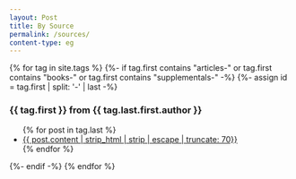 ```yaml
---
layout: Post
title: By Source
permalink: /sources/
content-type: eg
---
```


{% for tag in site.tags %}
  {%- if tag.first contains "articles-" or tag.first contains "books-" or tag.first contains "supplementals-" -%}
  {%- assign id = tag.first | split: '-' | last -%}
  <h3 id="{{ id }}">{{ tag.first }} from {{ tag.last.first.author }}</h3>
  <ul class="">
      {% for post in tag.last %}
        <li style="">
          <a href="{{post.url}}">
            {{ post.content | strip_html | strip | escape | truncate: 70}}
          </a>
        </li>
      {% endfor %}
  </ul>
  {%- endif -%}
{% endfor %}
